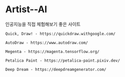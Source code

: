 # Artist--AI


인공지능을 직접 체험해보기 좋은 사이트

    Quick, Draw! - https://quickdraw.withgoogle.com/
    
    AutoDraw - https://www.autodraw.com/
    
    Megenta - https://magenta.tensorflow.org/
    
    Petalica Paint - https://petalica-paint.pixiv.dev/
    
    Deep Dream - https://deepdreamgenerator.com/


